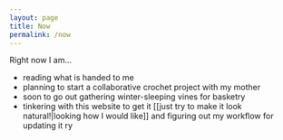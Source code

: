 ```yaml
---
layout: page
title: Now
permalink: /now
---
```


Right now I am... 
- reading what is handed to me
- planning to start a collaborative crochet project with my mother
- soon to go out gathering winter-sleeping vines for basketry 
- tinkering with this website to get it [[just try to make it look natural!|looking how I would like]] and figuring out my workflow for updating it ry